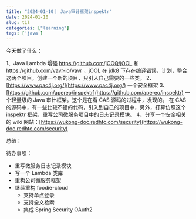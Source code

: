 ```yaml
---
title: "2024-01-10｜ Java审计框架inspektr"
date: 2024-01-10
slug: til
categories: ["learning"]
tags: ['java']
---
```


今天做了什么：

1、Java Lambda 增强 https://github.com/jOOQ/jOOL 和 https://github.com/vavr-io/vavr ，jOOL 在 jdk8 下存在编译错误，计划，整合这两个项目，创建一个新的项目，只引入自己需要的一些类。
2、[https://www.pac4j.org/](https://www.pac4j.org/) 一个安全框架
3、[https://github.com/apereo/inspektr](https://github.com/apereo/inspektr) 一个轻量级的 Java 审计框架。这个是在看 CAS 源码的过程中，发现的。
在 CAS 的源码中，有一些比较不错的代码，引入到自己的项目中，另外，打算仿照这个 inspektr 框架，重写公司微服务项目中的日志记录模块。
4、分享一个安全相关的 wiki 网站：[https://wukong-doc.redhtc.com/security](https://wukong-doc.redhtc.com/security)

总结：

待办事项：
- 重写微服务日志记录模块
- 写一个 Lambda 类库
- 重构公司微服务框架
- 继续重构 foodie-cloud
  - 支持单点登录
  - 支持全文检索
  - 集成 Spring Security OAuth2
